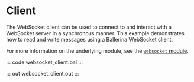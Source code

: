 # Client

The WebSocket client can be used to connect to and interact with a WebSocket server in a synchronous manner. This example demonstrates how to read and write messages using a Ballerina WebSocket client.

For more information on the underlying module, see the [`websocket` module](https://lib.ballerina.io/ballerina/websocket/latest/).

::: code websocket_client.bal :::

::: out websocket_client.out :::